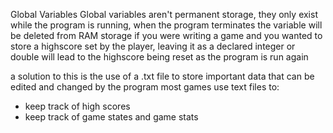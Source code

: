 Global Variables
Global variables aren't permanent storage, they only exist while the program is running, when the program terminates the variable will be deleted from RAM storage
if you were writing a game and you wanted to store a highscore set by the player, leaving it as a declared integer or double will lead to the highscore being
reset as the program is run again
		
a solution to this is the use of a .txt file to store important data that can be edited and changed by the program
most games use text files to:
- keep track of high scores
- keep track of game states and game stats
